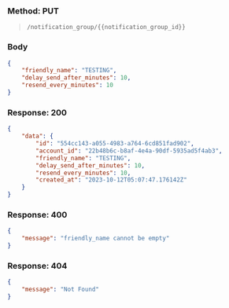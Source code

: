 ### Method: PUT

> ```
>/notification_group/{{notification_group_id}}
>```

### Body

```json
{
    "friendly_name": "TESTING",
    "delay_send_after_minutes": 10,
    "resend_every_minutes": 10
}
```

### Response: 200

```json
{
    "data": {
        "id": "554cc143-a055-4983-a764-6cd851fad902",
        "account_id": "22b48b6c-b8af-4e4a-90df-5935ad5f4ab3",
        "friendly_name": "TESTING",
        "delay_send_after_minutes": 10,
        "resend_every_minutes": 10,
        "created_at": "2023-10-12T05:07:47.176142Z"
    }
}
```

### Response: 400

```json
{
    "message": "friendly_name cannot be empty"
}
```

### Response: 404

```json
{
    "message": "Not Found"
}
```
